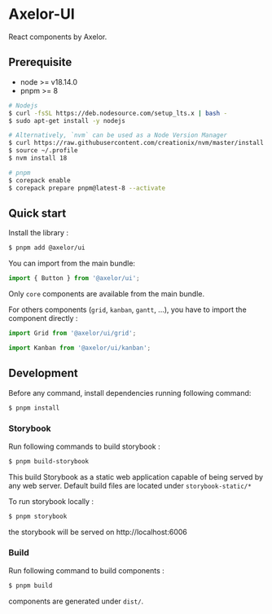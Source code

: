 # Axelor-UI

React components by Axelor.

## Prerequisite

- node >= v18.14.0
- pnpm >= 8

```bash
# Nodejs
$ curl -fsSL https://deb.nodesource.com/setup_lts.x | bash -
$ sudo apt-get install -y nodejs

# Alternatively, `nvm` can be used as a Node Version Manager
$ curl https://raw.githubusercontent.com/creationix/nvm/master/install.sh | bash
$ source ~/.profile
$ nvm install 18

# pnpm
$ corepack enable
$ corepack prepare pnpm@latest-8 --activate
```

## Quick start

Install the library :

```bash
$ pnpm add @axelor/ui
```

You can import from the main bundle:

```js
import { Button } from '@axelor/ui';
```

Only `core` components are available from the main bundle.

For others components (`grid`, `kanban`, `gantt`, ...), you have to import the component directly :

```js
import Grid from '@axelor/ui/grid';

import Kanban from '@axelor/ui/kanban';
```

## Development

Before any command, install dependencies running following command:

```bash
$ pnpm install
```

### Storybook

Run following commands to build storybook :

```bash
$ pnpm build-storybook
```

This build Storybook as a static web application capable of being served by any web server.
Default build files are located under `storybook-static/*`

To run storybook locally :

```bash
$ pnpm storybook
```

the storybook will be served on http://localhost:6006

### Build

Run following command to build components :

```bash
$ pnpm build
```

components are generated under `dist/`.
